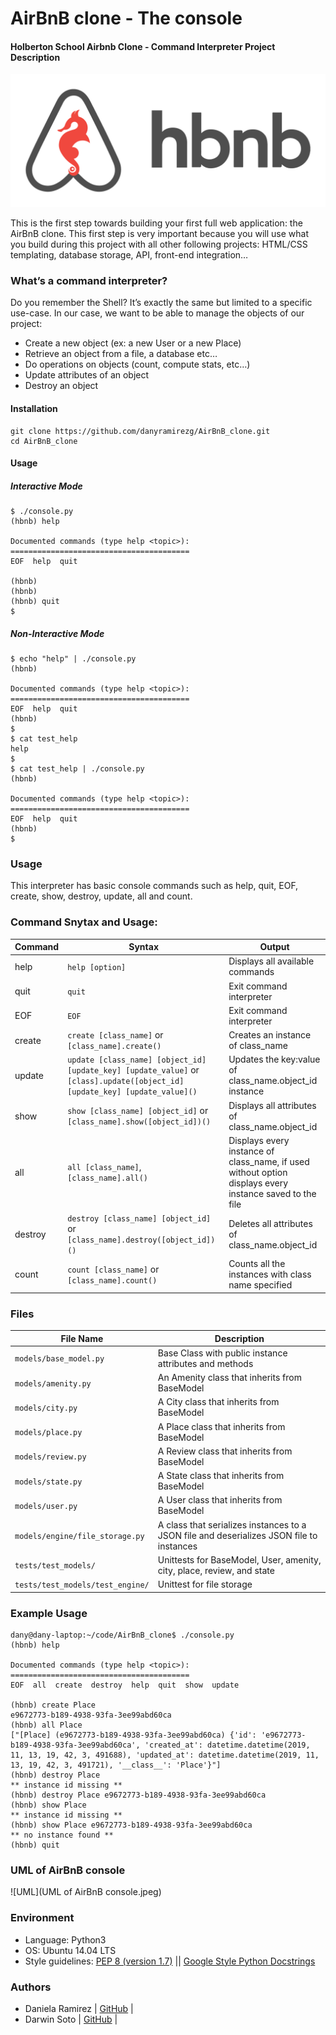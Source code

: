 # AirBnB clone - The console

#### Holberton School Airbnb Clone - Command Interpreter Project Description

![Holberton hbnb](holbi.jpg)

This is the first step towards building your first full web application: the AirBnB clone. This first step is very important because you will use what you build during this project with all other following projects: HTML/CSS templating, database storage, API, front-end integration…

### What’s a command interpreter?

Do you remember the Shell? It’s exactly the same but limited to a specific use-case. In our case, we want to be able to manage the objects of our project:

- Create a new object (ex: a new User or a new Place)
- Retrieve an object from a file, a database etc…
- Do operations on objects (count, compute stats, etc…)
- Update attributes of an object
- Destroy an object

#### Installation
```
git clone https://github.com/danyramirezg/AirBnB_clone.git
cd AirBnB_clone
```
#### Usage
##### Interactive Mode
```
$ ./console.py
(hbnb) help

Documented commands (type help <topic>):
========================================
EOF  help  quit

(hbnb)
(hbnb)
(hbnb) quit
$
```
##### Non-Interactive Mode
```
$ echo "help" | ./console.py
(hbnb)

Documented commands (type help <topic>):
========================================
EOF  help  quit
(hbnb)
$
$ cat test_help
help
$
$ cat test_help | ./console.py
(hbnb)

Documented commands (type help <topic>):
========================================
EOF  help  quit
(hbnb)
$
```

### Usage
This interpreter has basic console commands such as help, quit, EOF, create, show, destroy, update, all and count.

### Command Snytax and Usage:

Command | Syntax | Output
------- | ------ | ------
help | `help [option]` | Displays all available commands
quit | `quit` | Exit command interpreter
EOF | `EOF` | Exit command interpreter
create | `create [class_name]` or `[class_name].create()`| Creates an instance of class_name
update | `update [class_name] [object_id] [update_key] [update_value]` or  `[class].update([object_id] [update_key] [update_value]()`| Updates the key:value of class_name.object_id instance
show | `show [class_name] [object_id]` or `[class_name].show([object_id])()` | Displays all attributes of class_name.object_id
all | `all [class_name]`, `[class_name].all()` | Displays every instance of class_name, if used without option displays every instance saved to the file
destroy | `destroy [class_name] [object_id]` or `[class_name].destroy([object_id])()` | Deletes all attributes of class_name.object_id
count | `count [class_name]` or `[class_name].count()`| Counts all the instances with class name specified


### Files
File Name | Description
--- | ---
`models/base_model.py` | Base Class with public instance attributes and methods
`models/amenity.py` | An Amenity class that inherits from BaseModel
`models/city.py` | A City class that inherits from BaseModel
`models/place.py` | A Place class that inherits from BaseModel
`models/review.py` | A Review class that inherits from BaseModel
`models/state.py` | A State class that inherits from BaseModel
`models/user.py` | A User class that inherits from BaseModel
`models/engine/file_storage.py` | A class that serializes instances to a JSON file and deserializes JSON file to instances
`tests/test_models/` | Unittests for BaseModel, User, amenity, city, place, review, and state
`tests/test_models/test_engine/` | Unittest for file storage

### Example Usage
```python3
dany@dany-laptop:~/code/AirBnB_clone$ ./console.py 
(hbnb) help

Documented commands (type help <topic>):
========================================
EOF  all  create  destroy  help  quit  show  update

(hbnb) create Place
e9672773-b189-4938-93fa-3ee99abd60ca
(hbnb) all Place
["[Place] (e9672773-b189-4938-93fa-3ee99abd60ca) {'id': 'e9672773-b189-4938-93fa-3ee99abd60ca', 'created_at': datetime.datetime(2019, 11, 13, 19, 42, 3, 491688), 'updated_at': datetime.datetime(2019, 11, 13, 19, 42, 3, 491721), '__class__': 'Place'}"]
(hbnb) destroy Place
** instance id missing **
(hbnb) destroy Place e9672773-b189-4938-93fa-3ee99abd60ca
(hbnb) show Place
** instance id missing **
(hbnb) show Place e9672773-b189-4938-93fa-3ee99abd60ca
** no instance found **
(hbnb) quit

```
### UML of AirBnB console

![UML](UML of AirBnB console.jpeg)


### Environment
* Language: Python3
* OS: Ubuntu 14.04 LTS
* Style guidelines: [PEP 8 (version 1.7)](https://www.python.org/dev/peps/pep-0008/) \|| [Google Style Python Docstrings](http://sphinxcontrib-napoleon.readthedocs.io/en/l\atest/example_google.html)

### Authors
* Daniela Ramirez | [GitHub](https://github.com/danyramirezg) |
* Darwin Soto | [GitHub](https://github.com/Daransoto) |

